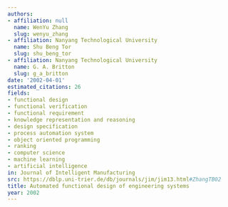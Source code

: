 ```yaml
---
authors:
- affiliation: null
  name: WenYu Zhang
  slug: wenyu_zhang
- affiliation: Nanyang Technological University
  name: Shu Beng Tor
  slug: shu_beng_tor
- affiliation: Nanyang Technological University
  name: G. A. Britton
  slug: g_a_britton
date: '2002-04-01'
estimated_citations: 26
fields:
- functional design
- functional verification
- functional requirement
- knowledge representation and reasoning
- design specification
- process automation system
- object oriented programming
- ranking
- computer science
- machine learning
- artificial intelligence
in: Journal of Intelligent Manufacturing
src: https://dblp.uni-trier.de/db/journals/jim/jim13.html#ZhangTB02
title: Automated functional design of engineering systems
year: 2002
---
```

